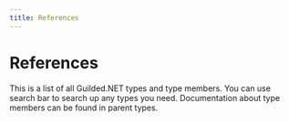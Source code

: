 ```yaml
---
title: References
---
```


# References

This is a list of all Guilded.NET types and type members. You can use search bar to search up any types you need. Documentation about type members can be found in parent types.
